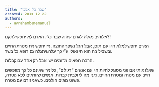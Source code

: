 ```yaml
---
title: "שבר כלי אנוכי"
created: 2010-12-22
authors: 
  - avrahambenemanuel
---
```


אלוהים מגלה לאדם שהוא שבר כלי. האדם לא יחפש לתקנו?!

האדם יחפש למלא חייו עם תוכן, אבל הכל נשפך החוצה. אז יחפש את מטרת החיים ובשביל מה הוא חי ואולי ע”י כך יגלה/ויתגלה גם רופא כל בשר.

הרבה רופאים מדומים יש, אבל רק אחד עם קבלות.

שאלו אותי אם אני מסוגל לחיות חיי עם אנשים “רגילים”, כלומר שאינם כל כך מחפשים חיים עם מטרה ומטרת החיים. ואני מה לי ולבית קברות. אנשים שזורמים ללא מטרה, פשוט מתים הולכים. כשאני זורם עם מטרה.
